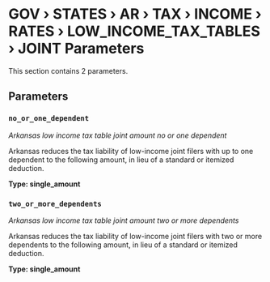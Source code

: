 # GOV › STATES › AR › TAX › INCOME › RATES › LOW_INCOME_TAX_TABLES › JOINT Parameters

This section contains 2 parameters.

## Parameters

### `no_or_one_dependent`
*Arkansas low income tax table joint amount no or one dependent*

Arkansas reduces the tax liability of low-income joint filers with up to one dependent to the following amount, in lieu of a standard or itemized deduction.

**Type: single_amount**


### `two_or_more_dependents`
*Arkansas low income tax table joint amount two or more dependents*

Arkansas reduces the tax liability of low-income joint filers with two or more dependents to the following amount, in lieu of a standard or itemized deduction.

**Type: single_amount**


